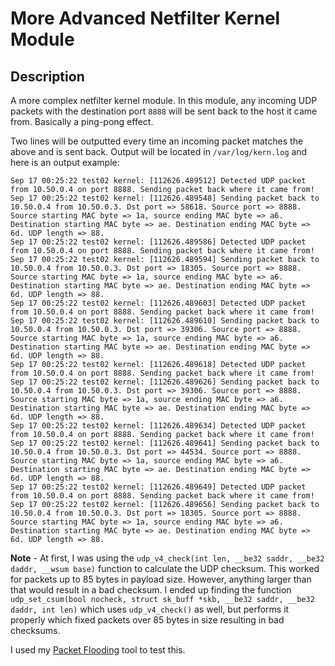 # More Advanced Netfilter Kernel Module
## Description
A more complex netfilter kernel module. In this module, any incoming UDP packets with the destination port `8888` will be sent back to the host it came from. Basically a ping-pong effect.

Two lines will be outputted every time an incoming packet matches the above and is sent back. Output will be located in `/var/log/kern.log` and here is an output example:

```
Sep 17 00:25:22 test02 kernel: [112626.489512] Detected UDP packet from 10.50.0.4 on port 8888. Sending packet back where it came from!
Sep 17 00:25:22 test02 kernel: [112626.489548] Sending packet back to 10.50.0.4 from 10.50.0.3. Dst port => 58618. Source port => 8888. Source starting MAC byte => 1a, source ending MAC byte => a6. Destination starting MAC byte => ae. Destination ending MAC byte => 6d. UDP length => 88.
Sep 17 00:25:22 test02 kernel: [112626.489586] Detected UDP packet from 10.50.0.4 on port 8888. Sending packet back where it came from!
Sep 17 00:25:22 test02 kernel: [112626.489594] Sending packet back to 10.50.0.4 from 10.50.0.3. Dst port => 18305. Source port => 8888. Source starting MAC byte => 1a, source ending MAC byte => a6. Destination starting MAC byte => ae. Destination ending MAC byte => 6d. UDP length => 88.
Sep 17 00:25:22 test02 kernel: [112626.489603] Detected UDP packet from 10.50.0.4 on port 8888. Sending packet back where it came from!
Sep 17 00:25:22 test02 kernel: [112626.489610] Sending packet back to 10.50.0.4 from 10.50.0.3. Dst port => 39306. Source port => 8888. Source starting MAC byte => 1a, source ending MAC byte => a6. Destination starting MAC byte => ae. Destination ending MAC byte => 6d. UDP length => 88.
Sep 17 00:25:22 test02 kernel: [112626.489618] Detected UDP packet from 10.50.0.4 on port 8888. Sending packet back where it came from!
Sep 17 00:25:22 test02 kernel: [112626.489626] Sending packet back to 10.50.0.4 from 10.50.0.3. Dst port => 39306. Source port => 8888. Source starting MAC byte => 1a, source ending MAC byte => a6. Destination starting MAC byte => ae. Destination ending MAC byte => 6d. UDP length => 88.
Sep 17 00:25:22 test02 kernel: [112626.489634] Detected UDP packet from 10.50.0.4 on port 8888. Sending packet back where it came from!
Sep 17 00:25:22 test02 kernel: [112626.489641] Sending packet back to 10.50.0.4 from 10.50.0.3. Dst port => 44534. Source port => 8888. Source starting MAC byte => 1a, source ending MAC byte => a6. Destination starting MAC byte => ae. Destination ending MAC byte => 6d. UDP length => 88.
Sep 17 00:25:22 test02 kernel: [112626.489649] Detected UDP packet from 10.50.0.4 on port 8888. Sending packet back where it came from!
Sep 17 00:25:22 test02 kernel: [112626.489656] Sending packet back to 10.50.0.4 from 10.50.0.3. Dst port => 18305. Source port => 8888. Source starting MAC byte => 1a, source ending MAC byte => a6. Destination starting MAC byte => ae. Destination ending MAC byte => 6d. UDP length => 88.
```

**Note** - At first, I was using the `udp_v4_check(int len, __be32 saddr, __be32 daddr, __wsum base)` function to calculate the UDP checksum. This worked for packets up to 85 bytes in payload size. However, anything larger than that would result in a bad checksum. I ended up finding the function `udp_set_csum(bool nocheck, struct sk_buff *skb, __be32 saddr, __be32 daddr, int len)` which uses `udp_v4_check()` as well, but performs it properly which fixed packets over 85 bytes in size resulting in bad checksums.

I used my [Packet Flooding](https://github.com/gamemann/Packet-Flooder) tool to test this.